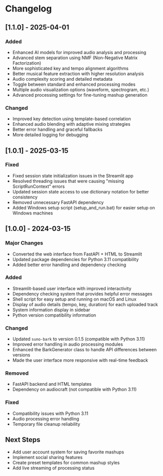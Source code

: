 # Changelog

## [1.1.0] - 2025-04-01

### Added

- Enhanced AI models for improved audio analysis and processing
- Advanced stem separation using NMF (Non-Negative Matrix Factorization)
- More sophisticated key and tempo alignment algorithms
- Better musical feature extraction with higher resolution analysis
- Audio complexity scoring and detailed metadata
- Toggle between standard and enhanced processing modes
- Multiple audio visualization options (waveform, spectrogram, etc.)
- Advanced processing settings for fine-tuning mashup generation

### Changed

- Improved key detection using template-based correlation
- Enhanced audio blending with adaptive mixing strategies
- Better error handling and graceful fallbacks
- More detailed logging for debugging

## [1.0.1] - 2025-03-15

### Fixed

- Fixed session state initialization issues in the Streamlit app
- Resolved threading issues that were causing "missing ScriptRunContext" errors
- Updated session state access to use dictionary notation for better consistency
- Removed unnecessary FastAPI dependency
- Added Windows setup script (setup_and_run.bat) for easier setup on Windows machines

## [1.0.0] - 2024-03-15

### Major Changes

- Converted the web interface from FastAPI + HTML to Streamlit
- Updated package dependencies for Python 3.11 compatibility
- Added better error handling and dependency checking

### Added

- Streamlit-based user interface with improved interactivity
- Dependency checking system that provides helpful error messages
- Shell script for easy setup and running on macOS and Linux
- Display of audio details (tempo, key, duration) for each uploaded track
- System information display in sidebar
- Python version compatibility information

### Changed

- Updated `suno-bark` to version 0.1.5 (compatible with Python 3.11)
- Improved error handling in audio processing modules
- Enhanced the BarkGenerator class to handle API differences between versions
- Made the user interface more responsive with real-time feedback

### Removed

- FastAPI backend and HTML templates
- Dependency on audiocraft (not compatible with Python 3.11)

### Fixed

- Compatibility issues with Python 3.11
- Audio processing error handling
- Temporary file cleanup reliability

## Next Steps

- Add user account system for saving favorite mashups
- Implement social sharing features
- Create preset templates for common mashup styles
- Add live streaming of processing status
